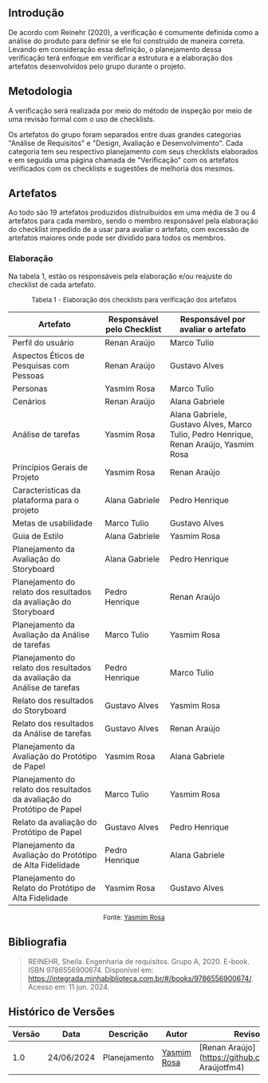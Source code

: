 ## Introdução
De acordo com Reinehr (2020), a verificação é comumente definida como a análise do produto para definir se ele foi construído de maneira correta. Levando em consideração essa definição, o planejamento dessa verificação terá enfoque em verificar a estrutura e a elaboração dos artefatos desenvolvidos pelo grupo durante o projeto.

## Metodologia
A verificação será realizada por meio do método de inspeção por meio de uma revisão formal com o uso de checklists.

Os artefatos do grupo foram separados entre duas grandes categorias "Análise de Requisitos" e "Design, Avaliação e Desenvolvimento". Cada categoria  tem seu respectivo planejamento com seus checklists elaborados e em seguida uma página chamada de "Verificação" com os artefatos verificados com os checklists e sugestões de melhoria dos mesmos.


## Artefatos
Ao todo são 19 artefatos produzidos distruibuídos em uma média de 3 ou 4 artefatos para cada membro, sendo o membro responsável pela elaboração do checklist impedido de a usar para avaliar o artefato, com excessão de artefatos maiores onde pode ser dividido para todos os membros. 

### Elaboração
Na tabela 1, estão os responsáveis pela elaboração e/ou reajuste do checklist de cada artefato.

<font size="2"><p style="text-align: center">Tabela 1 - Elaboração dos checklists para verificação dos artefatos </font>

<center>

| Artefato                                                          | Responsável pelo Checklist | Responsável por avaliar o artefato |
|-------------------------------------------------------------------|-----------------------------|-------------------------------------|
| Perfil do usuário                                                 | Renan Araújo                |   Marco Tulio                               |
| Aspectos Éticos de Pesquisas com Pessoas                          | Renan Araújo                |   Gustavo Alves                                 |
| Personas                                                          | Yasmim Rosa                 |   Marco Tulio                                  |
| Cenários                                                          | Renan Araújo                |   Alana Gabriele                                  |
| Análise de tarefas                                                | Yasmim Rosa                 |   Alana Gabriele, Gustavo Alves, Marco Tulio, Pedro Henrique, Renan Araújo, Yasmim Rosa                                  |
| Princípios Gerais de Projeto                                      | Yasmim Rosa                 |   Renan Araújo                                  |
| Características da plataforma para o projeto                      | Alana Gabriele              |   Pedro Henrique                                  |
| Metas de usabilidade                                              | Marco Tulio                 |   Gustavo Alves                                 |
| Guia de Estilo                                                    | Alana Gabriele              |   Yasmim Rosa                                  |
| Planejamento da Avaliação do Storyboard                           | Alana Gabriele              |   Pedro Henrique                                  |
| Planejamento do relato dos resultados da avaliação do Storyboard  | Pedro Henrique              |   Renan Araújo                                  |
| Planejamento da Avaliação da Análise de tarefas                   | Marco Tulio                 |   Yasmim Rosa                                  |
| Planejamento do relato dos resultados da avaliação da Análise de tarefas | Pedro Henrique       |   Marco Tulio                                  |
| Relato dos resultados do Storyboard                               | Gustavo Alves               |   Yasmim Rosa                                  |
| Relato dos resultados da Análise de tarefas                       | Gustavo Alves               |   Renan Araújo                                  |
| Planejamento da Avaliação do Protótipo de Papel                   | Yasmim Rosa                 |   Alana Gabriele                                  |
| Planejamento do relato dos resultados da avaliação do Protótipo de Papel | Marco Tulio         |    Yasmim Rosa                                 |
| Relato da avaliação do Protótipo de Papel                         | Gustavo Alves               |   Pedro Henrique                                  |
| Planejamento da Avaliação do Protótipo de Alta Fidelidade         | Pedro Henrique              |   Alana Gabriele                                  |
| Planejamento do Relato do Protótipo de Alta Fidelidade            | Yasmim Rosa                 |   Gustavo Alves                                  |


</center>

<font size="2"><p style="text-align: center">Fonte: [Yasmim Rosa](https://github.com/yaskisoba)</p></font>

## Bibliografia
> REINEHR, Sheila. Engenharia de requisitos. Grupo A, 2020. E-book. ISBN 9786556900674. Disponível em: https://integrada.minhabiblioteca.com.br/#/books/9786556900674/. Acesso em: 11 jun. 2024.

## Histórico de Versões

| Versão | Data       | Descrição                     | Autor                 | Revisor |
| ------ | ---------- | ----------------------------- | --------------------- | ------- |
| 1.0    | 24/06/2024 | Planejamento       | [Yasmim Rosa](https://github.com/yaskisoba) | [Renan Araújo](https://github.com/Renan Araújotfm4)|
